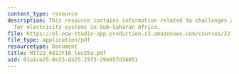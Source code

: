 ```yaml
---
content_type: resource
description: This resource contains information related to challenges and options
  for electricity systems in Sub-Saharan Africa.
file: https://ol-ocw-studio-app-production.s3.amazonaws.com/courses/22-081j-introduction-to-sustainable-energy-fall-2010/01a1ce256e33da2525f329e957d16851_MIT22_081JF10_lec25a.pdf
file_type: application/pdf
resourcetype: Document
title: MIT22_081JF10_lec25a.pdf
uid: 01a1ce25-6e33-da25-25f3-29e957d16851
---
```

